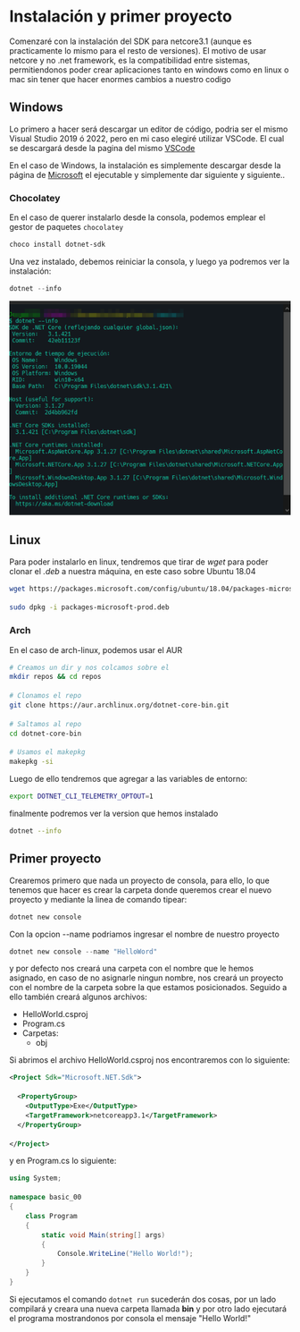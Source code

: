 # Instalación y primer proyecto
Comenzaré con la instalación del SDK para netcore3.1 (aunque es practicamente lo mismo para el resto de versiones). El motivo de usar netcore y no .net framework, es la compatibilidad entre sistemas, permitiendonos poder crear aplicaciones tanto en windows como en linux o mac sin tener que hacer enormes cambios a nuestro codigo

## Windows

Lo primero a hacer será descargar un editor de código, podria ser el mismo Visual Studio 2019 ó 2022, pero en mi caso elegiré utilizar VSCode. El cual se descargará desde la pagina del mismo [VSCode](https://code.visualstudio.com/)

En el caso de Windows, la instalación es simplemente descargar desde la página de [Microsoft](https://dotnet.microsoft.com/en-us/download/dotnet/3.1) el ejecutable y simplemente dar siguiente y siguiente.. 

### Chocolatey

En el caso de querer instalarlo desde la consola, podemos emplear el gestor de paquetes `chocolatey`

```powershell
choco install dotnet-sdk
```
Una vez instalado, debemos reiniciar la consola, y luego ya podremos ver la instalación:
```powershell
dotnet --info
```
![](images/2022-08-05_03-32.png)

## Linux

Para poder instalarlo en linux, tendremos que tirar de _wget_ para poder clonar el _.deb_ a nuestra máquina, en este caso sobre Ubuntu 18.04

```bash
wget https://packages.microsoft.com/config/ubuntu/18.04/packages-microsoft-prod.deb -O packages-microsoft-prod.deb

sudo dpkg -i packages-microsoft-prod.deb
```

### Arch
En el caso de arch-linux, podemos usar el AUR
```bash
# Creamos un dir y nos colcamos sobre el
mkdir repos && cd repos

# Clonamos el repo
git clone https://aur.archlinux.org/dotnet-core-bin.git

# Saltamos al repo
cd dotnet-core-bin

# Usamos el makepkg
makepkg -si
```

Luego de ello tendremos que agregar a las variables de entorno:
```bash
export DOTNET_CLI_TELEMETRY_OPTOUT=1
```

finalmente podremos ver la version que hemos instalado

```bash
dotnet --info
```

## Primer proyecto
Crearemos primero que nada un proyecto de consola, para ello, lo que tenemos que hacer es crear la carpeta donde queremos crear el nuevo proyecto y mediante la linea de comando tipear:
```powershell
dotnet new console
```
Con la opcion --name podriamos ingresar el nombre de nuestro proyecto

```powershell
dotnet new console --name "HelloWord"
```

y por defecto nos creará una carpeta con el nombre que le hemos asignado, en caso de no asignarle ningun nombre, nos creará un proyecto con el nombre de la carpeta sobre la que estamos posicionados. Seguido a ello también creará algunos archivos:

- HelloWorld.csproj
- Program.cs
- Carpetas:
  - obj

Si abrimos el archivo HelloWorld.csproj nos encontraremos con lo siguiente:
```xml
<Project Sdk="Microsoft.NET.Sdk">

  <PropertyGroup>
    <OutputType>Exe</OutputType>
    <TargetFramework>netcoreapp3.1</TargetFramework>
  </PropertyGroup>

</Project>
```

y en Program.cs lo siguiente:
```csharp
using System;

namespace basic_00
{
    class Program
    {
        static void Main(string[] args)
        {
            Console.WriteLine("Hello World!");
        }
    }
}
```

Si ejecutamos el comando `dotnet run` sucederán dos cosas, por un lado compilará y creara una nueva carpeta llamada __bin__ y por otro lado ejecutará el programa mostrandonos por consola el mensaje "Hello World!"
